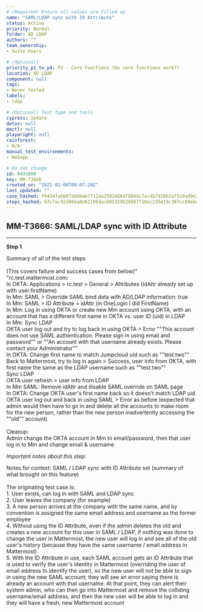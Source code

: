 ```yaml
---
# (Required) Ensure all values are filled up
name: "SAML/LDAP sync with ID Attribute"
status: Active
priority: Normal
folder: AD LDAP
authors: ""
team_ownership: 
- Suite Users

# (Optional)
priority_p1_to_p4: P2 - Core Functions (Do core functions work?)
location: AD LDAP
component: null
tags: 
- Never tested
labels: 
- ldap

# (Optional) Test type and tools
cypress: Update
detox: null
mmctl: null
playwright: null
rainforest: 
- N/A
manual_test_environments: 
- Webapp

# Do not change
id: 8491008
key: MM-T3666
created_on: "2021-01-08T08:07:29Z"
last_updated: ""
case_hashed: f9434fa6b07abbbab77114a25934664f8944c7ac4b7428b3af5c9ad9e2b329a309d53b92552d432582225112619dd8ba
steps_hashed: 67c7ac92d08da0e621964acb05329626987718ec235e19c387cc89ebe60172b31344b488b0e86dfd2a94d0369058a35b
---
```


<!-- (Auto-generated) Based on frontmatter's "key" and "name" -->

## MM-T3666: SAML/LDAP sync with ID Attribute

---

**Step 1**

Summary of all of the test steps\
\
(This covers failure and success cases from below)" "rc.test.mattermost.com:\
In OKTA: Applications > rc.test > General > Attributes (idAttr already set up with user.firstName)\
In Mm: SAML > Override SAML bind data with AD/LDAP information: true\
In Mm: SAML > ID Attribute = idAttr (in OneLogin I did FirstName)\
In Mm: Log in using OKTA or create new Mm account using OKTA, with an account that has a different first name in OKTA vs. user ID (uid) in LDAP\
In Mm: Sync LDAP\
OKTA user log out and try to log back in using OKTA > Error ""This account does not use SAML authentication. Please sign in using email and password"" or ""An account with that username already exists. Please contact your Administrator""\
In OKTA: Change first name to match Jumpcloud uid such as ""test.two""\
Back to Mattermost, try to log in again > Success, user info from OKTA, with first name the same as the LDAP username such as ""test.two""\
Sync LDAP\
OKTA user refresh > user info from LDAP\
In Mm SAML: Remove idAttr and disable SAML override on SAML page\
In OKTA: Change OKTA user's first name back so it doesn't match LDAP uid\
OKTA user log out and back in using SAML > Error as before (expected that admin would then have to go in and delete all the accounts to make room for the new person, rather than the new person inadvertently accessing the ""old"" account)\
\
Cleanup:\
Admin change the OKTA account in Mm to email/password, then that user log in to Mm and change email & username

_Important notes about this step:_

Notes for context: SAML / LDAP sync with ID Attribute set (summary of what brought on this feature)\
\
The originating test case is:\
1\. User exists, can log in with SAML and LDAP sync\
2\. User leaves the company (for example)\
3\. A new person arrives at the company with the same name, and by convention is assigned the same email address and username as the former employee\
4\. Without using the ID Attribute, even if the admin deletes the old and creates a new account for this user in SAML / LDAP, if nothing was done to change the user in Mattermost, the new user will log in and see all of the old user's history (because they have the same username / email address in Mattermost)\
5\. With the ID Attribute in use, each SAML account gets an ID Attribute that is used to verify the user's identity in Mattermost (overriding the user of email address to identify the user), so the new user will not be able to sign in using the new SAML account; they will see an error saying there is already an account with that username. At that point, they can alert their system admin, who can then go into Mattermost and remove the colliding username/email address, and then the new user will be able to log in and they will have a fresh, new Mattermost account

